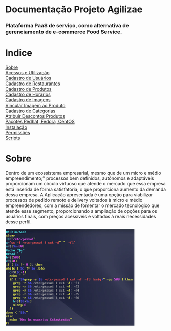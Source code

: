 # Documentação Projeto Agilizae

<h3>Plataforma PaaS de serviço, como alternativa de gerenciamento de e-commerce Food Service.</h3>


# Indice

<a href="#Sobre">Sobre</a></br>
<a href="#Acessos">Acessos e Utilização</a></br>
<a href="#CadastroUser">Cadastro de Usuários</a></br>
<a href="#Comandos_Arquivos">Cadastro de Restaurantes</a></br>
<a href="#Comandos_Diversos">Cadastro de Produtos</a></br>
<a href="#Comandos_Rede">Cadastro de Horarios</a></br>
<a href="#Acessos_Remoto">Cadastro de Imagens</a></br>
<a href="#Manipula_Contas">Vincular Imagem ao Produto</a></br>
<a href="#Arquivos_Compactados">Cadastro de Categorias</a></br>
<a href="#Repositorios">Atribuir Descontos Produtos</a></br>
<a href="#Repositorios_Redhat_Fedora_CentOS">Pacotes Redhat, Fedora, CentOS</a></br>
<a href="#Instalacao">Instalação</a></br>
<a href="#Permissao">Permissões</a></br>
<a href="#Scripts">Scripts</a></br>

# Sobre

<p>Dentro de um ecossistema empresarial, mesmo que de um micro e médio empreendimento;’’ processos bem definidos, autônomos e adaptáveis proporcionam um círculo virtuoso que atende o mercado que essa empresa está inserida de forma satisfatória; o que proporciona aumento da demanda dessa empresa. A Aplicação apresentada é uma opção para viabilizar processos de pedido remoto e delivery voltados à micro e médio empreendedores, com a missão de fomentar o mercado tecnológico que atende esse segmento, proporcionando a ampliação de opções para os usuários finais, com preços acessíveis e voltados à reais necessidades desse perfil.</p>



<img width="80%" heigth="70%" src="https://github.com/ClarkMaltempi/JAVA/blob/main/Image/Comando_cut.png"/>
  
  

